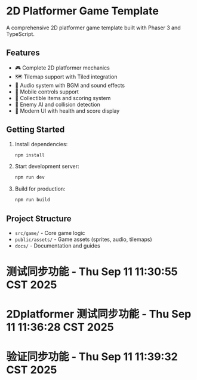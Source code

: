 # 2D Platformer Game Template

A comprehensive 2D platformer game template built with Phaser 3 and TypeScript.

## Features

- 🎮 Complete 2D platformer mechanics
- 🗺️ Tilemap support with Tiled integration
- 🎵 Audio system with BGM and sound effects
- 📱 Mobile controls support
- 🎯 Collectible items and scoring system
- 👾 Enemy AI and collision detection
- 🎨 Modern UI with health and score display

## Getting Started

1. Install dependencies:
   ```bash
   npm install
   ```

2. Start development server:
   ```bash
   npm run dev
   ```

3. Build for production:
   ```bash
   npm run build
   ```

## Project Structure

- `src/game/` - Core game logic
- `public/assets/` - Game assets (sprites, audio, tilemaps)
- `docs/` - Documentation and guides

<!-- Test sync trigger - $(date) - Retest after fixes -->
# 测试同步功能 - Thu Sep 11 11:30:55 CST 2025
# 2Dplatformer 测试同步功能 - Thu Sep 11 11:36:28 CST 2025
# 验证同步功能 - Thu Sep 11 11:39:32 CST 2025
